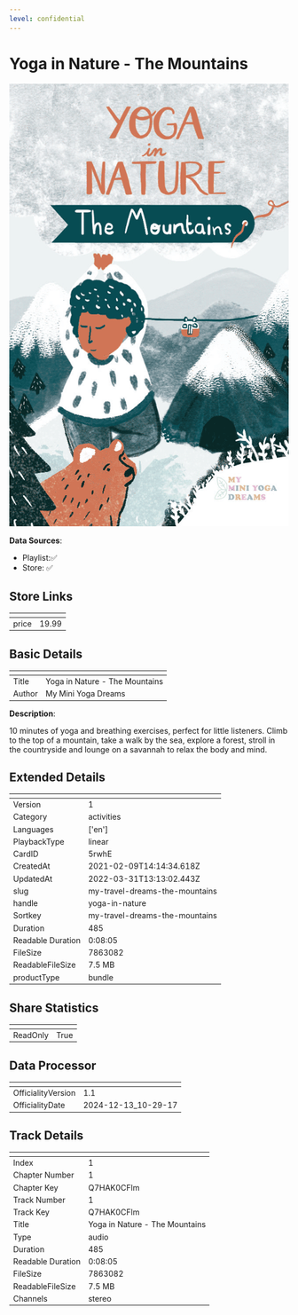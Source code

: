```yaml
---
level: confidential
---
```

# Yoga in Nature - The Mountains

![card_[5rwhE].png](../../img/cards/card_[5rwhE].png)

**Data Sources**: 

- Playlist:✅
- Store: ✅


## Store Links

| <!-- --> | <!-- --> |
| - | - |
| price | 19.99 |


## Basic Details

| <!-- --> | <!-- --> |
| - | - |
| Title | Yoga in Nature - The Mountains |
| Author | My Mini Yoga Dreams |

**Description**:

10 minutes of yoga and breathing exercises, perfect for little listeners. Climb to the top of a mountain, take a walk by the sea, explore a forest, stroll in the countryside and lounge on a savannah to relax the body and mind.


## Extended Details

| <!-- --> | <!-- --> |
| - | - |
| Version | 1 |
| Category | activities |
| Languages | ['en'] |
| PlaybackType | linear |
| CardID | 5rwhE |
| CreatedAt | 2021-02-09T14:14:34.618Z |
| UpdatedAt | 2022-03-31T13:13:02.443Z |
| slug | my-travel-dreams-the-mountains |
| handle | yoga-in-nature |
| Sortkey | my-travel-dreams-the-mountains |
| Duration | 485 |
| Readable Duration | 0:08:05 |
| FileSize | 7863082 |
| ReadableFileSize | 7.5 MB |
| productType | bundle |


## Share Statistics

| <!-- --> | <!-- --> |
| - | - |
| ReadOnly | True |


## Data Processor

| <!-- --> | <!-- --> |
| - | - |
| OfficialityVersion | 1.1
| OfficialityDate | 2024-12-13_10-29-17


## Track Details

| <!-- --> | <!-- --> |
| - | - |
| Index | 1 |
| Chapter Number | 1 |
| Chapter Key | Q7HAK0CFlm |
| Track Number | 1 |
| Track Key | Q7HAK0CFlm |
| Title | Yoga in Nature - The Mountains |
| Type | audio |
| Duration | 485 |
| Readable Duration | 0:08:05 |
| FileSize | 7863082 |
| ReadableFileSize | 7.5 MB |
| Channels | stereo |

